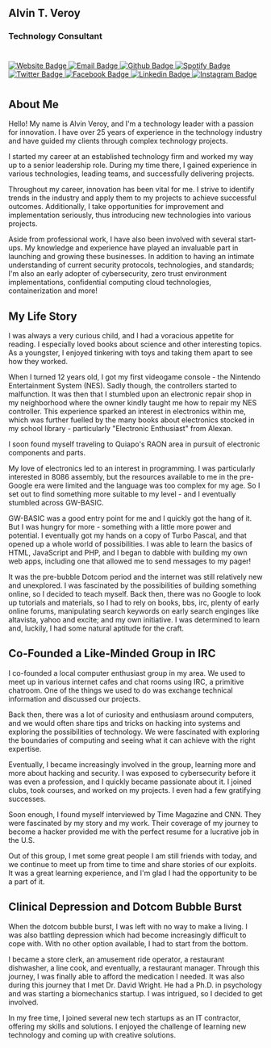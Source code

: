 ## Alvin T. Veroy
### Technology Consultant
#

<div id="badges">
  <a href="https://alvin.tech">
    <img src="https://img.shields.io/badge/🌐 Website-blue?style=for-the-badge&logo=website&logoColor=white" alt="Website Badge"/>
  </a>
  <a href="mailto:hello@alvin.tech">
    <img src="https://img.shields.io/badge/✉️ Email-red?style=for-the-badge&logo=email&logoColor=white" alt="Email Badge"/>
  </a>
  <a href="https://github.com/alvinveroy">
    <img src="https://img.shields.io/badge/Github-blue?style=for-the-badge&logo=github&logoColor=white" alt="Github Badge"/>
  </a>
  <a href="https://open.spotify.com/show/104w5B9WvqrUD0IExjcQMu?si=2dff5f242a6c4815">
    <img src="https://img.shields.io/badge/Spotify-red?style=for-the-badge&logo=spotify&logoColor=white" alt="Spotify Badge"/>
  </a>
  <a href="https://twitter.com/AlvinVeroy">
    <img src="https://img.shields.io/badge/Twitter-blue?style=for-the-badge&logo=twitter&logoColor=white" alt="Twitter Badge"/>
  </a>
    <a href="https://www.facebook.com/alvindottech">
    <img src="https://img.shields.io/badge/Facebook-red?style=for-the-badge&logo=facebook&logoColor=white" alt="Facebook Badge"/>
  </a>
  <a href="https://www.linkedin.com/in/alvinveroy/">
    <img src="https://img.shields.io/badge/Linkedin-blue?style=for-the-badge&logo=linkedin&logoColor=white" alt="Linkedin Badge"/>
  </a>
  <a href="https://www.instagram.com/alvinveroy/">
    <img src="https://img.shields.io/badge/Instagram-red?style=for-the-badge&logo=instagram&logoColor=white" alt="Instagram Badge"/>
  </a>  
</div>

#
## About Me

Hello! My name is Alvin Veroy, and I'm a technology leader with a passion for innovation. I have over 25 years of experience in the technology industry and have guided my clients through complex technology projects.

I started my career at an established technology firm and worked my way up to a senior leadership role. During my time there, I gained experience in various technologies, leading teams, and successfully delivering projects.

Throughout my career, innovation has been vital for me. I strive to identify trends in the industry and apply them to my projects to achieve successful outcomes. Additionally, I take opportunities for improvement and implementation seriously, thus introducing new technologies into various projects. 

Aside from professional work, I have also been involved with several start-ups. My knowledge and experience have played an invaluable part in launching and growing these businesses. In addition to having an intimate understanding of current security protocols, technologies, and standards; I'm also an early adopter of cybersecurity, zero trust environment implementations, confidential computing cloud technologies, containerization and more!

## My Life Story

I was always a very curious child, and I had a voracious appetite for reading. I especially loved books about science and other interesting topics. As a youngster, I enjoyed tinkering with toys and taking them apart to see how they worked. 

When I turned 12 years old, I got my first videogame console - the Nintendo Entertainment System (NES). Sadly though, the controllers started to malfunction. It was then that I stumbled upon an electronic repair shop in my neighborhood where the owner kindly taught me how to repair my NES controller. This experience sparked an interest in electronics within me, which was further fuelled by the many books about electronics stocked in my school library - particularly "Electronic Enthusiast" from Alexan. 

I soon found myself traveling to Quiapo's RAON area in pursuit of electronic components and parts. 

My love of electronics led to an interest in programming. I was particularly interested in 8086 assembly, but the resources available to me in the pre-Google era were limited and the language was too complex for my age. So I set out to find something more suitable to my level - and I eventually stumbled across GW-BASIC.

GW-BASIC was a good entry point for me and I quickly got the hang of it. But I was hungry for more - something with a little more power and potential. I eventually got my hands on a copy of Turbo Pascal, and that opened up a whole world of possibilities. I was able to learn the basics of HTML, JavaScript and PHP, and I began to dabble with building my own web apps, including one that allowed me to send messages to my pager!

It was the pre-bubble Dotcom period and the internet was still relatively new and unexplored. I was fascinated by the possibilities of building something online, so I decided to teach myself. Back then, there was no Google to look up tutorials and materials, so I had to rely on books, bbs, irc, plenty of early online forums, manipulating search keywords on early search enginges like altavista, yahoo and excite; and my own initiative. I was determined to learn and, luckily, I had some natural aptitude for the craft.

## Co-Founded a Like-Minded Group in IRC

I co-founded a local computer enthusiast group in my area. We used to meet up in various internet cafes and chat rooms using IRC, a primitive chatroom. One of the things we used to do was exchange technical information and discussed our projects. 

Back then, there was a lot of curiosity and enthusiasm around computers, and we would often share tips and tricks on hacking into systems and exploring the possibilities of technology. We were fascinated with exploring the boundaries of computing and seeing what it can achieve with the right expertise. 

Eventually, I became increasingly involved in the group, learning more and more about hacking and security. I was exposed to cybersecurity before it was even a profession, and I quickly became passionate about it. I joined clubs, took courses, and worked on my projects. I even had a few gratifying successes. 

Soon enough, I found myself interviewed by Time Magazine and CNN. They were fascinated by my story and my work. Their coverage of my journey to become a hacker provided me with the perfect resume for a lucrative job in the U.S.

Out of this group, I met some great people I am still friends with today, and we continue to meet up from time to time and share stories of our exploits. It was a great learning experience, and I'm glad I had the opportunity to be a part of it.

## Clinical Depression and Dotcom Bubble Burst

When the dotcom bubble burst, I was left with no way to make a living. I was also battling depression which had become increasingly difficult to cope with. With no other option available, I had to start from the bottom. 

I became a store clerk, an amusement ride operator, a restaurant dishwasher, a line cook, and eventually, a restaurant manager. Through this journey, I was finally able to afford the medication I needed. It was also during this journey that I met Dr. David Wright. He had a Ph.D. in psychology and was starting a biomechanics startup. I was intrigued, so I decided to get involved. 

In my free time, I joined several new tech startups as an IT contractor, offering my skills and solutions. I enjoyed the challenge of learning new technology and coming up with creative solutions.